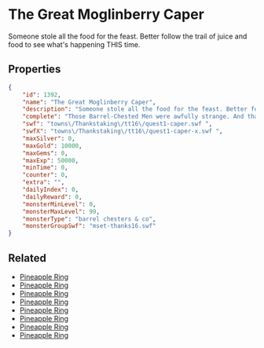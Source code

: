# The Great Moglinberry Caper

Someone stole all the food for the feast. Better follow the trail of juice and food to see what's happening THIS time.

## Properties

```json
{
    "id": 1392,
    "name": "The Great Moglinberry Caper",
    "description": "Someone stole all the food for the feast. Better follow the trail of juice and food to see what's happening THIS time.",
    "complete": "Those Barrel-Chested Men were awfully strange. And that armory outside of Falconreach sounds familiar...",
    "swf": "towns\/Thankstaking\/tt16\/quest1-caper.swf ",
    "swfX": "towns\/Thankstaking\/tt16\/quest1-caper-x.swf ",
    "maxSilver": 0,
    "maxGold": 10000,
    "maxGems": 0,
    "maxExp": 50000,
    "minTime": 0,
    "counter": 0,
    "extra": "",
    "dailyIndex": 0,
    "dailyReward": 0,
    "monsterMinLevel": 0,
    "monsterMaxLevel": 99,
    "monsterType": "barrel chesters & co",
    "monsterGroupSwf": "mset-thanks16.swf"
}
```

## Related

- [Pineapple Ring](../items/16678-pineapple-ring.md)
- [Pineapple Ring](../items/16679-pineapple-ring.md)
- [Pineapple Ring](../items/16680-pineapple-ring.md)
- [Pineapple Ring](../items/16681-pineapple-ring.md)
- [Pineapple Ring](../items/16682-pineapple-ring.md)
- [Pineapple Ring](../items/16683-pineapple-ring.md)
- [Pineapple Ring](../items/16684-pineapple-ring.md)
- [Pineapple Ring](../items/16685-pineapple-ring.md)


